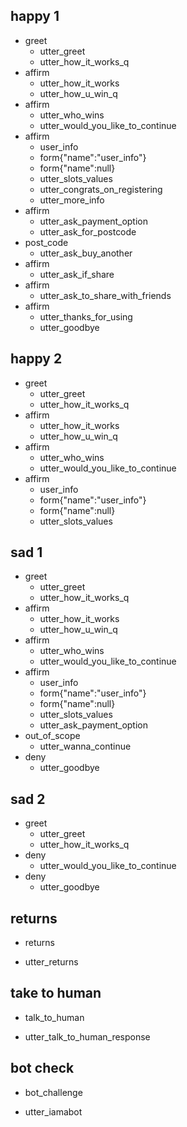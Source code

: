 ## happy 1
* greet
  - utter_greet
  - utter_how_it_works_q
* affirm
  - utter_how_it_works
  - utter_how_u_win_q
* affirm
  - utter_who_wins
  - utter_would_you_like_to_continue
* affirm
  - user_info
  - form{"name":"user_info"}
  - form{"name":null}
  - utter_slots_values
  - utter_congrats_on_registering
  - utter_more_info
* affirm
  - utter_ask_payment_option  
  - utter_ask_for_postcode
* post_code  
  - utter_ask_buy_another
* affirm
  - utter_ask_if_share
* affirm
  - utter_ask_to_share_with_friends
* affirm
  - utter_thanks_for_using
  - utter_goodbye

## happy 2
* greet
  - utter_greet
  - utter_how_it_works_q
* affirm
  - utter_how_it_works
  - utter_how_u_win_q
* affirm
  - utter_who_wins
  - utter_would_you_like_to_continue
* affirm
  - user_info
  - form{"name":"user_info"}
  - form{"name":null}
  - utter_slots_values


## sad 1
* greet
  - utter_greet
  - utter_how_it_works_q
* affirm
  - utter_how_it_works
  - utter_how_u_win_q
* affirm
  - utter_who_wins
  - utter_would_you_like_to_continue
* affirm
  - user_info
  - form{"name":"user_info"}
  - form{"name":null}
  - utter_slots_values
  - utter_ask_payment_option
* out_of_scope
  - utter_wanna_continue
* deny
  - utter_goodbye



## sad 2
* greet
  - utter_greet
  - utter_how_it_works_q
* deny
  - utter_would_you_like_to_continue
* deny
  - utter_goodbye



## returns
* returns
 - utter_returns

## take to human
* talk_to_human
 - utter_talk_to_human_response

## bot check
* bot_challenge
 - utter_iamabot
